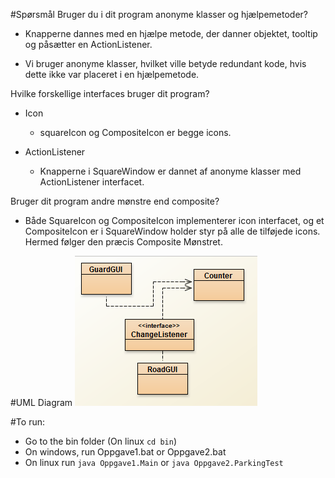 #Spørsmål
Bruger du i dit program anonyme klasser og hjælpemetoder?
 - Knapperne dannes med en hjælpe metode, der danner objektet, tooltip
   og påsætter en ActionListener.
   
 - Vi bruger anonyme klasser, hvilket ville betyde redundant kode,
   hvis dette ikke var placeret i en hjælpemetode.

Hvilke forskellige interfaces bruger dit program?
 - Icon
    - squareIcon og CompositeIcon er begge icons.
 
 - ActionListener
    - Knapperne i SquareWindow er dannet af anonyme klasser med
	  ActionListener interfacet.

Bruger dit program andre mønstre end composite?
 - Både SquareIcon og CompositeIcon implementerer icon interfacet, og
   et CompositeIcon er i SquareWindow holder styr på alle de tilføjede
   icons. Hermed følger den præcis Composite Mønstret.

#UML Diagram
![UML](uml.png)

   
#To run:
 - Go to the bin folder (On linux `cd bin`)
 - On windows, run Oppgave1.bat or Oppgave2.bat
 - On linux run `java Oppgave1.Main` or `java Oppgave2.ParkingTest`

